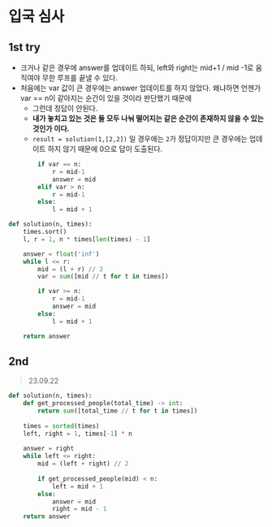 # 입국 심사

## 1st try
- 크거나 같은 경우에 answer를 업데이트 하되, left와 right는 mid+1 / mid -1로 움직여야 무한 루프를 끝낼 수 있다.
- 처음에는 var 값이 큰 경우에는 answer 업데이트를 하지 않았다. 왜냐하면 언젠가 var == n이 같아지는 순간이 있을 것이라 판단했기 때문에
  - 그런데 정답이 안된다.
  - **내가 놓치고 있는 것은 둘 모두 나눠 떨어지는 같은 순간이 존재하지 않을 수 있는 것인가 이다.**
  - `result = solution(1,[2,2])` 일 경우에는 `2`가 정답이지만 큰 경우에는 업데이트 하지 않기 때문에 0으로 답이 도출된다.
```python
        if var == n:
            r = mid-1
            answer = mid
        elif var > n:
            r = mid-1
        else:
            l = mid + 1
```

```python
def solution(n, times):
    times.sort()
    l, r = 1, n * times[len(times) - 1]

    answer = float('inf')
    while l <= r:
        mid = (l + r) // 2
        var = sum([mid // t for t in times])

        if var >= n:
            r = mid-1
            answer = mid
        else:
            l = mid + 1

    return answer
```

## 2nd
> 23.09.22

```python
def solution(n, times):
    def get_processed_people(total_time) -> int:
        return sum([total_time // t for t in times])
    
    times = sorted(times)
    left, right = 1, times[-1] * n
    
    answer = right
    while left <= right:
        mid = (left + right) // 2
        
        if get_processed_people(mid) < n:
            left = mid + 1
        else:
            answer = mid
            right = mid - 1
    return answer
```